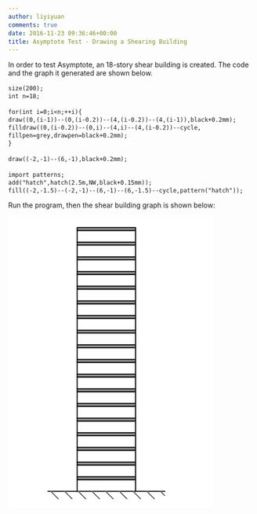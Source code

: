 ```yaml
---
author: liyiyuan
comments: true
date: 2016-11-23 09:36:46+00:00
title: Asymptote Test - Drawing a Shearing Building
---
```


In order to test Asymptote, an 18-story shear building is created. 
The code and the graph it generated are shown below.

```asymptote
size(200);
int n=18;

for(int i=0;i<n;++i){
draw((0,(i-1))--(0,(i-0.2))--(4,(i-0.2))--(4,(i-1)),black+0.2mm);
filldraw((0,(i-0.2))--(0,i)--(4,i)--(4,(i-0.2))--cycle,
fillpen=grey,drawpen=black+0.2mm);
}

draw((-2,-1)--(6,-1),black+0.2mm);

import patterns;
add("hatch",hatch(2.5m,NW,black+0.15mm));
fill((-2,-1.5)--(-2,-1)--(6,-1)--(6,-1.5)--cycle,pattern("hatch"));
```

Run the program, then the shear building graph is shown below:    

![18-story shear building](https://raw.githubusercontent.com/yiyuanli/markdown_image/master/img/18story_shear_building.png)


